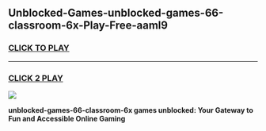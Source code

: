 
## Unblocked-Games-unblocked-games-66-classroom-6x-Play-Free-aaml9
<h3>
<a href="https://premium76.site?title=unblocked-games-66-classroom-6x&ref=19M">CLICK TO PLAY</a></h3>
<hr>

<h3>
<a href="https://premium76.site?title=unblocked-games-66-classroom-6x&ref=19M">CLICK 2 PLAY</a>
  
</h3>

<a href="https://premium76.site?title=unblocked-games-66-classroom-6x&ref=19M"><img src="https://clearcache.store/games.png"></a>


**unblocked-games-66-classroom-6x games unblocked: Your Gateway to Fun and Accessible Online Gaming**
